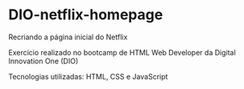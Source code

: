 # DIO-netflix-homepage

Recriando a página inicial do Netflix

Exercício realizado no bootcamp de HTML Web Developer da Digital Innovation One (DIO)

Tecnologias utilizadas: HTML, CSS e JavaScript
